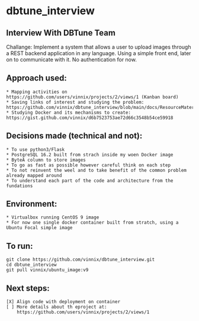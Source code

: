 # dbtune_interview

## Interview With DBTune Team

Challange: Implement a system that allows a user to upload images through a REST backend application in any language. 
           Using a simple front end, later on to communicate with it. No authentication for now. 


## Approach used:

	* Mapping activities on https://github.com/users/vinnix/projects/2/views/1 (Kanban board)
	* Saving links of interest and studying the problem: https://github.com/vinnix/dbtune_interview/blob/main/docs/ResourceMaterial.md
	* Studying Docker and its mechanisms to create: https://gist.github.com/vinnix/d6b7523753ae72d66c3548b54ce59918


## Decisions made (technical and not):
	* To use python3/Flask
	* PostgreSQL 16.2 built from strach inside my woen Docker image
	* ByteA column to store images
	* To go as fast as possible however careful think on each step
	* To not reinvent the weel and to take benefit of the common problem already mapped around
	* To understand each part of the code and architecture from the fundations

## Environment:
	* Virtualbox running CentOS 9 image
	* For now one single docker container built from stratch, using a Ubuntu Focal simple image



## To run:

	git clone https://github.com/vinnix/dbtune_interview.git
	cd dbtune_interview
	git pull vinnix/ubuntu_image:v9


## Next steps:

	[X] Align code with deployment on container
	[ ] More details about th eproject at:
	    https://github.com/users/vinnix/projects/2/views/1
